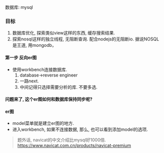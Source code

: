 数据库: mysql

### 目标

1. 数据库优化, 探索类似view这样的东西, 缓存搜索结果.
2. 探索nosql这样的独立线程, 无阻断查询. 配合nodejs的无阻断io. 据说NOSQL是王道, 用mongodb，

#### 第一步 反向er图

- 使用workbench连接数据库. 
  1. database->reverse engineer
  2. 一路next.
  3. 中间记得只选择需要分析的库. 不要多选.

#### 问题来了, 这个er图如何和数据库保持同步呢?

#### er图

- model菜单就是建立er图的地方.
- 进入workbench, 如果不连接数据, 那么, 也可以看到添加model的选项.

> 题外话, navicat的中文介绍比mysql好1000倍. https://www.navicat.com.cn/products/navicat-premium

